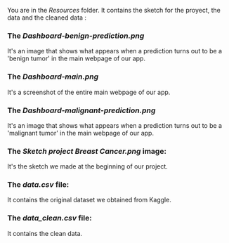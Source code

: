 You are in the *Resources* folder. It contains the sketch for the proyect, the data and the cleaned data :

### The *Dashboard-benign-prediction.png*
It's an image that shows what appears when a prediction turns out to be a 'benign tumor' in the main webpage of our app.

### The *Dashboard-main.png*
It's a screenshot of the entire main webpage of our app.

### The *Dashboard-malignant-prediction.png*
It's an image that shows what appears when a prediction turns out to be a 'malignant tumor' in the main webpage of our app.

### The *Sketch project Breast Cancer.png* image:
It's the sketch we made at the beginning of our project. 

### The *data.csv* file:
It contains the original dataset we obtained from Kaggle. 

### The *data_clean.csv* file:
It contains the clean data. 
